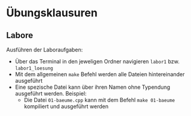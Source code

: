 # Übungsklausuren

## Labore
Ausführen der Laboraufgaben:
- Über das Terminal in den jeweligen Ordner navigieren `labor1` bzw. `labor1_loesung`
- Mit dem allgemeinen `make` Befehl werden alle Dateien hintereinander ausgeführt
- Eine spezische Datei kann über ihren Namen ohne Typendung ausgeführt werden. Beispiel:
  - Die Datei `01-baeume.cpp` kann mit dem Befehl `make 01-baeume` kompiliert und ausgeführt werden
